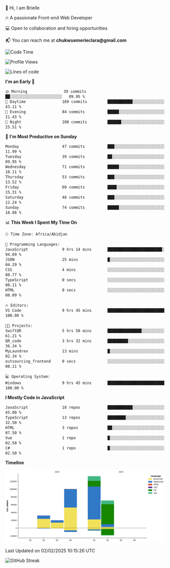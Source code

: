 <div align="left">
  <p>👋 Hi, I am Brielle</p>
  <p>🔥 A passionate Front-end Web Developer</p>
  <p>💻 Open to collaboration and hiring opportunities</p>
  <p>📬 You can reach me at <strong>chukwuemerieclara@gmail.com</strong></p>
</div>


 
 <!--START_SECTION:waka-->
![Code Time](http://img.shields.io/badge/Code%20Time-462%20hrs%2021%20mins-blue)

![Profile Views](http://img.shields.io/badge/Profile%20Views-0-blue)

![Lines of code](https://img.shields.io/badge/From%20Hello%20World%20I%27ve%20Written-285.3%20thousand%20lines%20of%20code-blue)

**I'm an Early 🐤** 

```text
🌞 Morning                39 commits          ██░░░░░░░░░░░░░░░░░░░░░░░   09.95 % 
🌆 Daytime                169 commits         ███████████░░░░░░░░░░░░░░   43.11 % 
🌃 Evening                84 commits          █████░░░░░░░░░░░░░░░░░░░░   21.43 % 
🌙 Night                  100 commits         ██████░░░░░░░░░░░░░░░░░░░   25.51 % 
```
📅 **I'm Most Productive on Sunday** 

```text
Monday                   47 commits          ███░░░░░░░░░░░░░░░░░░░░░░   11.99 % 
Tuesday                  39 commits          ██░░░░░░░░░░░░░░░░░░░░░░░   09.95 % 
Wednesday                71 commits          █████░░░░░░░░░░░░░░░░░░░░   18.11 % 
Thursday                 53 commits          ███░░░░░░░░░░░░░░░░░░░░░░   13.52 % 
Friday                   60 commits          ████░░░░░░░░░░░░░░░░░░░░░   15.31 % 
Saturday                 48 commits          ███░░░░░░░░░░░░░░░░░░░░░░   12.24 % 
Sunday                   74 commits          █████░░░░░░░░░░░░░░░░░░░░   18.88 % 
```


📊 **This Week I Spent My Time On** 

```text
🕑︎ Time Zone: Africa/Abidjan

💬 Programming Languages: 
JavaScript               9 hrs 14 mins       ████████████████████████░   94.69 % 
JSON                     25 mins             █░░░░░░░░░░░░░░░░░░░░░░░░   04.29 % 
CSS                      4 mins              ░░░░░░░░░░░░░░░░░░░░░░░░░   00.77 % 
TypeScript               0 secs              ░░░░░░░░░░░░░░░░░░░░░░░░░   00.11 % 
HTML                     0 secs              ░░░░░░░░░░░░░░░░░░░░░░░░░   00.09 % 

🔥 Editors: 
VS Code                  9 hrs 45 mins       █████████████████████████   100.00 % 

🐱‍💻 Projects: 
SwiftQR                  5 hrs 58 mins       ███████████████░░░░░░░░░░   61.21 % 
QR_code                  3 hrs 32 mins       █████████░░░░░░░░░░░░░░░░   36.34 % 
MyLaundrex               13 mins             █░░░░░░░░░░░░░░░░░░░░░░░░   02.34 % 
outsourcing_frontend     0 secs              ░░░░░░░░░░░░░░░░░░░░░░░░░   00.11 % 

💻 Operating System: 
Windows                  9 hrs 45 mins       █████████████████████████   100.00 % 
```

**I Mostly Code in JavaScript** 

```text
JavaScript               18 repos            ███████████░░░░░░░░░░░░░░   45.00 % 
TypeScript               13 repos            ████████░░░░░░░░░░░░░░░░░   32.50 % 
HTML                     3 repos             ██░░░░░░░░░░░░░░░░░░░░░░░   07.50 % 
Vue                      1 repo              █░░░░░░░░░░░░░░░░░░░░░░░░   02.50 % 
C#                       1 repo              █░░░░░░░░░░░░░░░░░░░░░░░░   02.50 % 
```



**Timeline**

![Lines of Code chart](https://raw.githubusercontent.com/Brielle28/Brielle28/main/assets/bar_graph.png)


 Last Updated on 02/02/2025 10:15:26 UTC
<!--END_SECTION:waka-->

![GitHub Streak](https://github-readme-streak-stats.herokuapp.com/?user=Brielle28)




